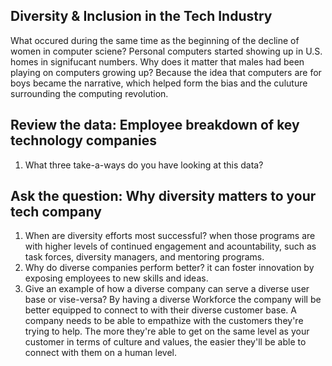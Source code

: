 ## Diversity & Inclusion in the Tech Industry
What occured during the same time as the beginning of the decline of women in computer sciene? Personal computers started showing up in U.S. homes in signifucant numbers.
Why does it matter that males had been playing on computers growing up? Because the idea that computers are for boys became the narrative, which helped form the bias and the culuture surrounding the computing revolution. 

## Review the data: Employee breakdown of key technology companies

1. What three take-a-ways do you have looking at this data?

## Ask the question: Why diversity matters to your tech company

1. When are diversity efforts most successful? when those programs are with higher levels of continued engagement and acountability, such as task forces, diversity managers, and mentoring programs.
2. Why do diverse companies perform better? it can foster innovation by exposing employees to new skills and ideas.
3. Give an example of how a diverse company can serve a diverse user base or vise-versa? By having a diverse Workforce the company will be better equipped to connect to with their diverse customer base. A company needs to be able to empathize with the customers they're trying to help. The more they're able to get on the same level as your customer in terms of culture and values, the easier they'll be able to connect with them on a human level.
